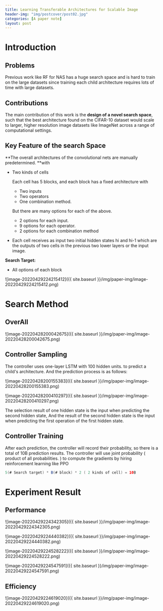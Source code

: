 ```yaml
---
title: Learning Transferable Architectures for Scalable Image
header-img: "img/postcover/post02.jpg"
categories: [A paper note]
layout: post
---
```


# Introduction

## Problems

Previous work like RF for NAS has a huge search space and is hard to train on the large datasets since training each child architecture requires lots of time with large datasets. 

## Contributions

The main contribution of this work is the **design of a novel search space**, such that the best architecture found on the CIFAR-10 dataset would scale to larger, higher resolution image datasets like ImageNet across a range of computational settings.

## Key Feature of the search Space

**The overall architectures of the convolutional nets are manually predetermined. **with 

- Two kinds of cells

  Each cell has 5 blocks, and each block has a fixed architecture with 

  - Two inputs
  - Two operators
  - One combination method. 

  But there are many options for each of the above.

  - 2 options for each input.
  - 9 options for each operator.
  - 2 options for each combination method

- Each cell receives as input two initial hidden states hi and hi-1 which are the outputs of two cells in the previous two lower layers or the input image.

**Search Target:**

- All options of each block

![image-20220429224215412]({{ site.baseurl }}/img/paper-img/image-20220429224215412.png)

# Search Method

## OverAll

![image-20220428200042675]({{ site.baseurl }}/img/paper-img/image-20220428200042675.png)

## Controller Sampling

The controller uses one-layer LSTM with 100 hidden units. to predict a child's architecture. And the prediction process is as follows:

![image-20220428200155383]({{ site.baseurl }}/img/paper-img/image-20220428200155383.png)

![image-20220428200410297]({{ site.baseurl }}/img/paper-img/image-20220428200410297.png)

The selection result of one hidden state is the input when predicting the second hidden state,  And the result of the second hidden state is the input when predicting the first operation of the first hidden state. 

## Controller Training

After each prediction, the controller will record their probability, so there is a total of 10B prediction results.  The controller will use joint probability ( product of all probabilities. ) to compute the gradients by hiring reinforcement learning like PPO

```java
5(# Search target) * B(# block) * 2 ( 2 kinds of cell) = 10B
```

# Experiment Result

## Performance

![image-20220429224342305]({{ site.baseurl }}/img/paper-img/image-20220429224342305.png)

![image-20220429224440382]({{ site.baseurl }}/img/paper-img/image-20220429224440382.png)

![image-20220429224528222]({{ site.baseurl }}/img/paper-img/image-20220429224528222.png)

![image-20220429224547591]({{ site.baseurl }}/img/paper-img/image-20220429224547591.png)

## Efficiency

![image-20220429224619020]({{ site.baseurl }}/img/paper-img/image-20220429224619020.png)